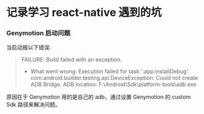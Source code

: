 # 记录学习 react-native 遇到的坑

### Genymotion 启动问题

当启动报以下错误:

> FAILURE: Build failed with an exception.
>
> * What went wrong:
> Execution failed for task ':app:installDebug'.
> com.android.builder.testing.api.DeviceException: Could not create ADB Bridge. ADB location: F:\Android\Sdk\platform-tools\adb.exe

原因在于 Genymotion 用的是自己的 adb，通过设置 Genymotion 的 custom Sdk 路径来解决问题。